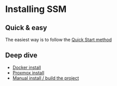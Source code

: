 # Installing SSM

## Quick & easy
The easiest way is to follow the [Quick Start method](/docs/quickstart)

## Deep dive
- [Docker install](/docs/install/docker)
- [Proxmox install](/docs/install/proxmox)
- [Manual install / build the project](/docs/technical-guide/manual-install-ssm)
